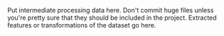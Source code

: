 Put intermediate processing data here.  Don't commit huge files unless you're
pretty sure that they should be included in the project.  Extracted features
or transformations of the dataset go here.
